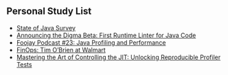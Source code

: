 ## Personal Study List
<!-- BLOG-POST-LIST:START -->
- [State of Java Survey](https://foojay.io/today/state-of-java-survey/)
- [Announcing the Digma Beta: First Runtime Linter for Java Code](https://foojay.io/today/announcing-the-digma-beta-first-runtime-linter-for-java-code/)
- [Foojay Podcast #23: Java Profiling and Performance](https://foojay.io/today/foojay-podcast-23/)
- [FinOps: Tim O’Brien at Walmart](https://foojay.io/today/finops-tim-obrien-at-walmart/)
- [Mastering the Art of Controlling the JIT: Unlocking Reproducible Profiler Tests](https://foojay.io/today/mastering-the-art-of-controlling-the-jit-unlocking-reproducible-profiler-tests/)
<!-- BLOG-POST-LIST:END -->  
